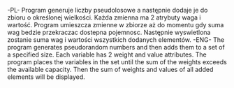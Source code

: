 -PL-
Program generuje liczby pseudolosowe a następnie dodaje je do zbioru o określonej wielkości. Każda zmienna ma 2 atrybuty waga i wartość. Program umieszcza zmienne w zbiorze aż do momentu gdy suma wag bedzie przekraczac dostepna pojemnosc. Następnie wyswietlona zostanie suma wag i wartości wszystkich dodanych elementów.
-ENG-
The program generates pseudorandom numbers and then adds them to a set of a specified size. Each variable has 2 weight and value attributes. The program places the variables in the set until the sum of the weights exceeds the available capacity. Then the sum of weights and values ​​of all added elements will be displayed.
